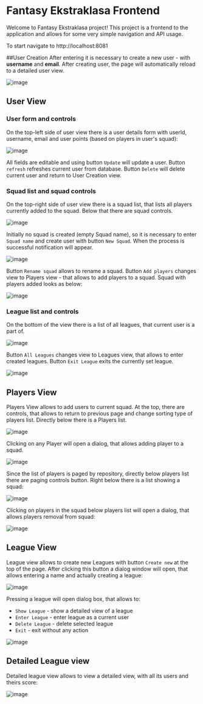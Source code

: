 # Fantasy Ekstraklasa Frontend
Welcome to Fantasy Ekstraklasa project! This project is a frontend to the application and allows for some very simple navigation and API usage.

To start navigate to http://localhost:8081

##User Creation
After entering it is necessary to create a new user - with **username** and **email**. After creating user, the page will automatically reload to a detailed user view.

![image](https://github.com/QxaM/Fantasy-Ektraklasa-Frontend/assets/109360131/f3bebad5-6d23-40e1-91c9-df3c925ce645)

## User View
### User form and controls
On the top-left side of user view there is a user details form with userId, username, email and user points (based on players in user's squad):

![image](https://github.com/QxaM/Fantasy-Ektraklasa-Frontend/assets/109360131/cd8e7248-3867-4fd6-9cca-52fed36d2ada)

All fields are editable and using button `Update` will update a user. Button `refresh` refreshes current user from database. Button `Delete` will delete current user and return to User Creation view.

### Squad list and squad controls
On the top-right side of user view there is a squad list, that lists all players currently added to the squad. Below that there are squad controls.

![image](https://github.com/QxaM/Fantasy-Ektraklasa-Frontend/assets/109360131/0771c5b7-aa03-4f54-85eb-5e92b00162b3)

Initially no squad is created (empty Squad name), so it is necessary to enter `Squad name` and create user with button `New Squad`. When the process is successful notification will appear.

![image](https://github.com/QxaM/Fantasy-Ektraklasa-Frontend/assets/109360131/7a8cb670-9cb4-4780-a879-10dc213917c2)

Button `Rename squad` allows to rename a squad. Button `Add players` changes view to Players view - that allows to add players to a squad. Squad with players added looks as below:

![image](https://github.com/QxaM/Fantasy-Ektraklasa-Frontend/assets/109360131/977edf89-f223-412f-bf7b-444fce6f417b)

### League list and controls
On the bottom of the view there is a list of all leagues, that current user is a part of.

![image](https://github.com/QxaM/Fantasy-Ektraklasa-Frontend/assets/109360131/6260a498-5c81-4791-bacd-9ea8cbf27463)

Button `All Leagues` changes view to Leagues view, that allows to enter created leagues. Button `Exit League` exits the currently set league.

![image](https://github.com/QxaM/Fantasy-Ektraklasa-Frontend/assets/109360131/d7a031d0-baeb-4b17-b9e9-7e25a390d2bb)

## Players View
Players View allows to add users to current squad. At the top, there are controls, that allows to return to previous page and change sorting type of players list. Directly below there is a Players list.

![image](https://github.com/QxaM/Fantasy-Ektraklasa-Frontend/assets/109360131/4617dfa6-92fd-4e4d-b26f-ecdea47593f9)

Clicking on any Player will open a dialog, that allows adding player to a squad.

![image](https://github.com/QxaM/Fantasy-Ektraklasa-Frontend/assets/109360131/1271b640-8826-4343-b8c8-44d6106873c6)

Since the list of players is paged by repository, directly below players list there are paging controls button. Right below there is a list showing a squad:

![image](https://github.com/QxaM/Fantasy-Ektraklasa-Frontend/assets/109360131/31e02a13-af66-4c30-8dd1-d59c07711956)

Clicking on players in the squad below players list will open a dialog, that allows players removal from squad:

![image](https://github.com/QxaM/Fantasy-Ektraklasa-Frontend/assets/109360131/29c1808f-43c3-4b40-9325-a5e50576f7d8)

## League View
League view allows to create new Leagues with button `Create new` at the top of the page. After clicking this button a dialog window will open, that allows entering a name and actually creating a league:

![image](https://github.com/QxaM/Fantasy-Ektraklasa-Frontend/assets/109360131/c0dff55b-7e40-4d94-96d6-45d1ad9c7d9c)

Pressing a league will open dialog box, that allows to:
- `Show League` - show a detailed view of a league
- `Enter League` - enter league as a current user
- `Delete League` - delete selected league
- `Exit` - exit without any action
  
![image](https://github.com/QxaM/Fantasy-Ektraklasa-Frontend/assets/109360131/0ee9154c-7143-4c78-b2ea-737db8a0352e)

## Detailed League view
Detailed league view allows to view a detailed view, with all its users and theirs score:

![image](https://github.com/QxaM/Fantasy-Ektraklasa-Frontend/assets/109360131/48178c89-0a74-4eb1-8962-002bb641ff7b)
